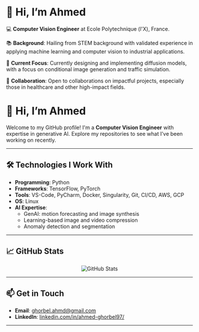 # 👋 Hi, I’m Ahmed

💻 **Computer Vision Engineer** at Ecole Polytechnique (l'X), France.

📚 **Background**: Hailing from STEM background with validated experience in applying machine learning and computer vision to industrial applications. 

🌱 **Current Focus**: Currently designing and implementing diffusion models, with a focus on conditional image generation and traffic simulation.

🤝 **Collaboration**: Open to collaborations on impactful projects, especially those in healthcare and other high-impact fields.




# 👋 Hi, I’m <span id="dynamic-name">Ahmed</span>

Welcome to my GitHub profile! I'm a **Computer Vision Engineer** with expertise in generative AI. Explore my repositories to see what I’ve been working on recently.

---

## 🛠️ **Technologies I Work With**
- **Programming**: Python
- **Frameworks**: TensorFlow, PyTorch
- **Tools**: VS-Code, PyCharm, Docker, Singularity, Git, CI/CD, AWS, GCP
- **OS**: Linux
- **AI Expertise**:
  - GenAI: motion forecasting and image synthesis
  - Learning-based image and video compression
  - Anomaly detection and segmentation

---

## 📈 **GitHub Stats**
<p align="center">
  <img src="https://github-readme-stats.vercel.app/api?username=YourGitHubUsername&show_icons=true&theme=radical" alt="GitHub Stats">
</p>

---

## 📫 **Get in Touch**
- **Email**: [ghorbel.ahmd@gmail.com](mailto:ghorbel.ahmd@gmail.com)
- **LinkedIn**: [linkedin.com/in/ahmed-ghorbel97/](#)

---

<script>
  const name = "Ahmed";
  const container = document.getElementById("dynamic-name");

  let index = 0;

  function typeEffect() {
      if (index < name.length) {
          container.innerHTML += name[index];
          index++;
          setTimeout(typeEffect, 150); // Adjust speed here
      } else {
          addCursorEffect();
      }
  }

  function addCursorEffect() {
      const cursor = document.createElement("span");
      cursor.innerText = "|";
      cursor.style.animation = "blink 0.7s steps(2, start) infinite";
      container.appendChild(cursor);
  }

  typeEffect();
</script>

<style>
  #dynamic-name::after {
      content: '';
      display: inline-block;
  }

  @keyframes blink {
      50% {
          opacity: 0;
      }
  }
</style>
